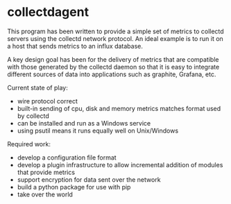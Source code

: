 # collectdagent

This program has been written to provide a simple set of metrics to
collectd servers using the collectd network protocol. An ideal example
is to run it on a host that sends metrics to an influx database.

A key design goal has been for the delivery of metrics that are
compatible with those generated by the collectd daemon so that
it is easy to integrate different sources of data into applications
such as graphite, Grafana, etc.

Current state of play:
* wire protocol correct
* built-in sending of cpu, disk and memory metrics matches format
  used by collectd
* can be installed and run as a Windows service
* using psutil means it runs equally well on Unix/Windows

Required work:
* develop a configuration file format
* develop a plugin infrastructure to allow incremental
  addition of modules that provide metrics
* support encryption for data sent over the network
* build a python package for use with pip
* take over the world

